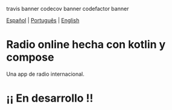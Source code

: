 travis banner
codecov banner
codefactor banner

<p align="left">
  <a href="#">Español</a> |
  <a href="">Português</a> |
  <a href="">English</a> 
</p>

# Radio online hecha con kotlin y compose
Una app de radio internacional.


# ¡¡ En desarrollo !!
